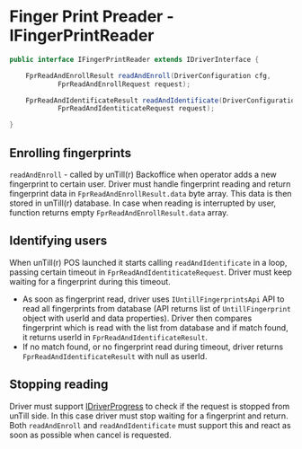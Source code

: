 # Finger Print Preader - IFingerPrintReader

```java
public interface IFingerPrintReader extends IDriverInterface {

    FprReadAndEnrollResult readAndEnroll(DriverConfiguration cfg,
            FprReadAndEnrollRequest request);

    FprReadAndIdentificateResult readAndIdentificate(DriverConfiguration cfg,
            FprReadAndIdentiticateRequest request);

}
```

## Enrolling fingerprints 
`readAndEnroll` - called by unTill(r) Backoffice when operator adds a new fingerprint to certain user. Driver must handle fingerprint reading and return fingerprint data in `FprReadAndEnrollResult.data` byte array. This data is then stored in unTill(r) database.
In case when reading is interrupted by user, function returns empty `FprReadAndEnrollResult.data` array.

## Identifying users
When unTill(r) POS launched it starts calling `readAndIdentificate` in a loop, passing certain timeout in `FprReadAndIdentiticateRequest`. Driver must keep waiting for a fingerprint during this timeout. 
- As soon as fingerprint read, driver uses `IUntillFingerprintsApi` API to read all fingerprints from database (API returns list of `UntillFingerprint` object with userId and data properties). Driver then compares fingerprint which is read with the list from database and if match found, it returns userId in `FprReadAndIdentificateResult`.
- If no match found, or no fingerprint read during timeout, driver returns `FprReadAndIdentificateResult` with null as userId.

## Stopping reading
Driver must support [IDriverProgress](progress.md) to check if the request is stopped from unTill side. In this case driver must stop waiting for a fingerprint and return. Both `readAndEnroll` and `readAndIdentificate` must support this and react as soon as possible when cancel is requested.
